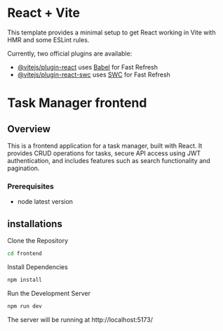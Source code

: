 # React + Vite

This template provides a minimal setup to get React working in Vite with HMR and some ESLint rules.

Currently, two official plugins are available:

- [@vitejs/plugin-react](https://github.com/vitejs/vite-plugin-react/blob/main/packages/plugin-react/README.md) uses [Babel](https://babeljs.io/) for Fast Refresh
- [@vitejs/plugin-react-swc](https://github.com/vitejs/vite-plugin-react-swc) uses [SWC](https://swc.rs/) for Fast Refresh

# Task Manager frontend
## Overview

This is a  frontend application for a task manager, built with React. It provides CRUD operations for tasks, secure API access using JWT authentication, and includes features such as search functionality and pagination.

### Prerequisites 

- node latest version


## installations 

Clone the Repository
```sh
cd frontend
```

Install Dependencies

```sh
npm install
```

Run the Development Server
```sh
npm run dev
```
The server will be running at http://localhost:5173/
